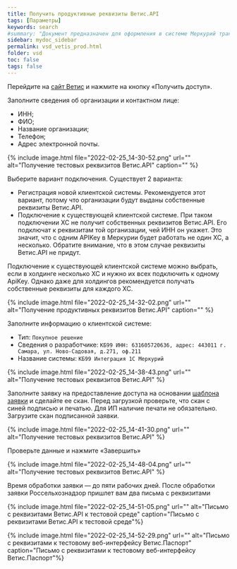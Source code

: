 ```yaml
---
title: Получить продуктивные реквизиты Ветис.API
tags: [Параметры]
keywords: search
#summary: "Документ предназначен для оформления в системе Меркурий транспортной партии."
sidebar: mydoc_sidebar
permalink: vsd_vetis_prod.html
folder: vsd
toc: false
tags: false
---
```


<style>
.result {
background-color: #000000;
border: 1px solid #dedede;
padding: 10px;
margin-top: 10px;
margin-bottom: 10px;
}
</style>


Перейдите на [сайт Ветис](https://aplms.vetrf.ru/pub/) и нажмите на кнопку «Получить доступ».

Заполните сведения об организации и контактном лице:
* ИНН;
* ФИО;
* Название организации;
* Телефон;
* Адрес электронной почты.

{% include image.html file="2022-02-25_14-30-52.png" url="" alt="Получение тестовых реквизитов Ветис.API" caption="" %}

Выберите вариант подключения. Существует 2 варианта:
* Регистрация новой клиентской системы. Рекомендуется этот вариант, потому что организации будут выданы собственные реквизиты Ветис.API.
* Подключение к существующей клиентской системе. При таком подключении ХС не получит собственных реквизитов Ветис.API. Его подключат к реквизитам той организации, чей ИНН он укажет. Это значит, что с одним APIKey в Меркурии будет работать не один ХС, а несколько. Обратите внимание, что в этом случае реквизиты Ветис.API не придут.

Подключение к существующей клиентской системе можно выбрать, если в холдинге несколько ХС и нужно их всех подключить к одному ApiKey. Однако даже для холдингов рекомендуется получать собственные реквизиты для каждого ХС.

{% include image.html file="2022-02-25_14-32-02.png" url="" alt="Получение продуктивных реквизитов Ветис.API" caption="" %}

Заполните информацию о клиентской системе:
* Тип: `Покупное решение`
* Сведения о разработчике: `КБ99 ИНН: 631605720636, адрес: 443011 г. Самара, ул. Ново-Садовая, д.271, оф.211`
* Название системы: `КБ99 Интеграция 1С Меркурий`
 
{% include image.html file="2022-02-25_14-38-43.png" url="" alt="Получение тестовых реквизитов Ветис.API" %}

Заполните заявку на предоставление доступа на основании [шаблона заявки]() и сделайте ее скан. Перед загрузкой проверьте, что скан с синей подписью и печатью. Для ИП наличие печати не обязательно.
Загрузите скан подписанной заявки.

{% include image.html file="2022-02-25_14-41-30.png" url="" alt="Получение тестовых реквизитов Ветис.API" %}

Проверьте данные и нажмите «Завершить»

{% include image.html file="2022-02-25_14-48-04.png" url="" alt="Получение тестовых реквизитов Ветис.API" %}

Время обработки заявки — до пяти рабочих дней. После обработки заявки Россельхознадзор пришлет вам два письма с реквизитами

{% include image.html file="2022-02-25_14-51-05.png" url="" alt="Письмо с реквизитами Ветис.API к тестовой среде" caption="Письмо с реквизитами Ветис.API к тестовой среде"%}

{% include image.html file="2022-02-25_14-52-29.png" url="" alt="Письмо с реквизитами к тестовому веб-интерфейсу Ветис.Паспорт" caption="Письмо с реквизитами к тестовому веб-интерфейсу Ветис.Паспорт"%}
